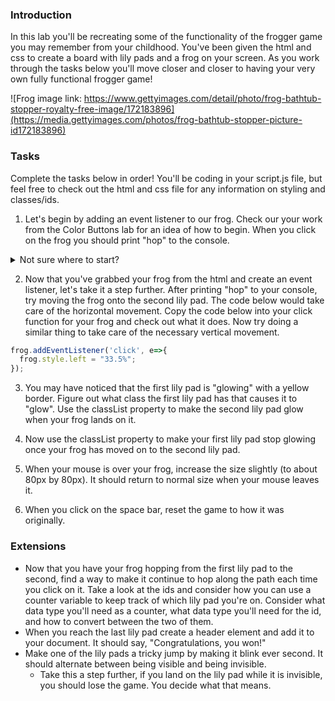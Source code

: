 
### Introduction
In this lab you'll be recreating some of the functionality of the frogger game you may remember from your childhood. You've been given the html and css to create a board with lily pads and a frog on your screen. As you work through the tasks below you'll move closer and closer to having your very own fully functional frogger game!

![Frog image link: https://www.gettyimages.com/detail/photo/frog-bathtub-stopper-royalty-free-image/172183896](https://media.gettyimages.com/photos/frog-bathtub-stopper-picture-id172183896)
### Tasks

Complete the tasks below in order! You'll be coding in your script.js file, but feel free to check out the html and css file for any information on styling and classes/ids.


1. Let's begin by adding an event listener to our frog. Check our your work from the Color Buttons lab for an idea of how to begin. When you click on the frog you should print "hop" to the console.
<details>
 <summary>Not sure where to start?</summary>
  <ul>
    <li> Begin by using a query selector to grab the frog from your html.</li>
    <li> Save it in a variable in your script.js file. </li>
    <li> Add an event handler to your frog variable, write a function that prints "hop" to your console.</li>
  </ul>
</details>


2. Now that you've grabbed your frog from the html and create an event listener, let's take it a step further. After printing "hop" to your console, try moving the frog onto the second lily pad. The code below would take care of the horizontal movement. Copy the code below into your click function for your frog and check out what it does. Now try doing a similar thing to take care of the necessary vertical movement.
<!-- Insert code block  -->
```javascript
frog.addEventListener('click', e=>{
  frog.style.left = "33.5%";
});
```

3. You may have noticed that the first lily pad is "glowing" with a yellow border. Figure out what class the first lily pad has that causes it to "glow". Use the classList property to make the second lily pad glow when your frog lands on it.

4. Now use the classList property to make your first lily pad stop glowing once your frog has moved on to the second lily pad.

5. When your mouse is over your frog, increase the size slightly (to about 80px by 80px). It should return to normal size when your mouse leaves it.

7. When you click on the space bar, reset the game to how it was originally.

### Extensions
* Now that you have your frog hopping from the first lily pad to the second, find a way to make it continue to hop along the path each time you click on it. Take a look at the ids and consider how you can use a counter variable to keep track of which lily pad you're on. Consider what data type you'll need as a counter, what data type you'll need for the id, and how to convert between the two of them.
* When you reach the last lily pad create a header element and add it to your document. It should say, "Congratulations, you won!"
* Make one of the lily pads a tricky jump by making it blink ever second. It should alternate between being visible and being invisible.
    * Take this a step further, if you land on the lily pad while it is invisible, you should lose the game. You decide what that means.
